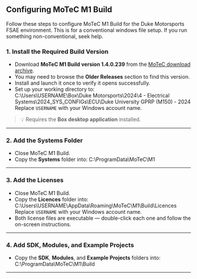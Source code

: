 ## Configuring MoTeC M1 Build

Follow these steps to configure MoTeC M1 Build for the Duke Motorsports FSAE environment. This is for a conventional windows file setup. If you run something non-conventional, seek help.

### 1. Install the Required Build Version
- Download **MoTeC M1 Build version 1.4.0.239** from the [MoTeC download archive](https://www.motec.com.au/software/latestreleases/).
- You may need to browse the **Older Releases** section to find this version.
- Install and launch it once to verify it opens successfully.
- Set up your working directory to:  
C:\Users\USERNAME\Box\Duke Motorsports\2024\4 - Electrical Systems\2024_SYS_CONFIGs\ECU\Duke University GPRP (M150) - 2024
Replace `USERNAME` with your Windows account name.  
> 💡 Requires the **Box desktop application** installed.
---

### 2. Add the Systems Folder
- Close MoTeC M1 Build.
- Copy the **Systems** folder into:
C:\ProgramData\MoTeC\M1
---

### 3. Add the Licenses
- Close MoTeC M1 Build.
- Copy the **Licences** folder into:
C:\Users\USERNAME\AppData\Roaming\MoTeC\M1\Build\Licences
Replace `USERNAME` with your Windows account name.  
- Both license files are executable — double-click each one and follow the on-screen instructions.
---

### 4. Add SDK, Modules, and Example Projects
- Copy the **SDK**, **Modules**, and **Example Projects** folders into:
C:\ProgramData\MoTeC\M1\Build
---
